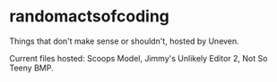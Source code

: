# randomactsofcoding
Things that don't make sense or shouldn't, hosted by Uneven.

Current files hosted:
Scoops Model, Jimmy's Unlikely Editor 2, Not So Teeny BMP.
